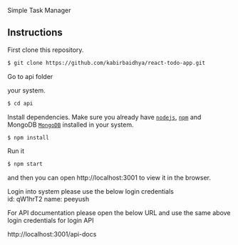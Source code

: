 Simple Task Manager


## Instructions

First clone this repository.
```bash
$ git clone https://github.com/kabirbaidhya/react-todo-app.git
```

Go to api folder

your system.
```bash
$ cd api
```

Install dependencies. Make sure you already have [`nodejs`](https://nodejs.org/en/), [`npm`](https://www.npmjs.com/) and MongoDB [`MongoDB`](https://www.mongodb.com/try/download/community) installed in your system.
```bash
$ npm install
```

Run it
```bash
$ npm start
```

and then you can open http://localhost:3001 to view it in the browser.<br/>

Login into system please use the below login credentials<br/>
id: qW1hrT2
name: peeyush

For API documentation please open the below URL and use the same above login credentials for login API<br/>

http://localhost:3001/api-docs
